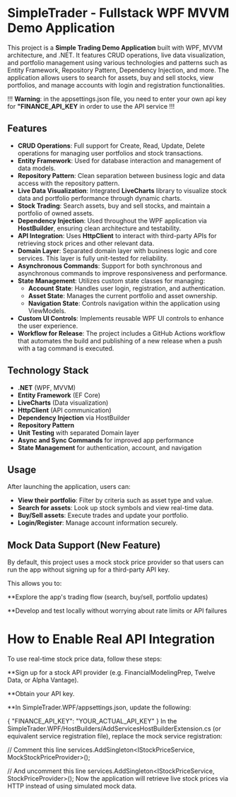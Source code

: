 # SimpleTrader - Fullstack WPF MVVM Demo Application

This project is a **Simple Trading Demo Application** built with WPF, MVVM architecture, and .NET. It features CRUD operations, live data visualization, and portfolio management using various technologies and patterns such as Entity Framework, Repository Pattern, Dependency Injection, and more. The application allows users to search for assets, buy and sell stocks, view portfolios, and manage accounts with login and registration functionalities.

!!! **Warning**: in the appsettings.json file, you need to enter your own api key for **"FINANCE_API_KEY** in order to use the API service !!!

## Features

- **CRUD Operations**: Full support for Create, Read, Update, Delete operations for managing user portfolios and stock transactions.
- **Entity Framework**: Used for database interaction and management of data models.
- **Repository Pattern**: Clean separation between business logic and data access with the repository pattern.
- **Live Data Visualization**: Integrated **LiveCharts** library to visualize stock data and portfolio performance through dynamic charts.
- **Stock Trading**: Search assets, buy and sell stocks, and maintain a portfolio of owned assets.
- **Dependency Injection**: Used throughout the WPF application via **HostBuilder**, ensuring clean architecture and testability.
- **API Integration**: Uses **HttpClient** to interact with third-party APIs for retrieving stock prices and other relevant data.
- **Domain Layer**: Separated domain layer with business logic and core services. This layer is fully unit-tested for reliability.
- **Asynchronous Commands**: Support for both synchronous and asynchronous commands to improve responsiveness and performance.
- **State Management**: Utilizes custom state classes for managing:
  - **Account State**: Handles user login, registration, and authentication.
  - **Asset State**: Manages the current portfolio and asset ownership.
  - **Navigation State**: Controls navigation within the application using ViewModels.
- **Custom UI Controls**: Implements reusable WPF UI controls to enhance the user experience.
- **Workflow for Release**: The project includes a GitHub Actions workflow that automates the build and publishing of a new release when a push with a tag command is executed.

## Technology Stack

- **.NET** (WPF, MVVM)
- **Entity Framework** (EF Core)
- **LiveCharts** (Data visualization)
- **HttpClient** (API communication)
- **Dependency Injection** via HostBuilder
- **Repository Pattern**
- **Unit Testing** with separated Domain layer
- **Async and Sync Commands** for improved app performance
- **State Management** for authentication, account, and navigation

## Usage
After launching the application, users can:

- **View their portfolio**: Filter by criteria such as asset type and value.
- **Search for assets**: Look up stock symbols and view real-time data.
- **Buy/Sell assets**: Execute trades and update your portfolio.
- **Login/Register**: Manage account information securely.

## Mock Data Support (New Feature)
By default, this project uses a mock stock price provider so that users can run the app without signing up for a third-party API key.

This allows you to:

**Explore the app's trading flow (search, buy/sell, portfolio updates)

**Develop and test locally without worrying about rate limits or API failures

# How to Enable Real API Integration
To use real-time stock price data, follow these steps:

**Sign up for a stock API provider (e.g. FinancialModelingPrep, Twelve Data, or Alpha Vantage).

**Obtain your API key.

**In SimpleTrader.WPF/appsettings.json, update the following:


{
  "FINANCE_API_KEY": "YOUR_ACTUAL_API_KEY"
}
In the SimpleTrader.WPF/HostBuilders/AddServicesHostBuilderExtension.cs (or equivalent service registration file), replace the mock service registration:


// Comment this line
services.AddSingleton<IStockPriceService, MockStockPriceProvider>();

// And uncomment this line
services.AddSingleton<IStockPriceService, StockPriceProvider>();
Now the application will retrieve live stock prices via HTTP instead of using simulated mock data.



